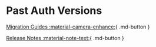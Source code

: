 
# Past Auth Versions

[Migration Guides :material-camera-enhance:](../../migration/index.md){ .md-button }

[Release Notes :material-note-text:](../relinfo/index.md){ .md-button }
